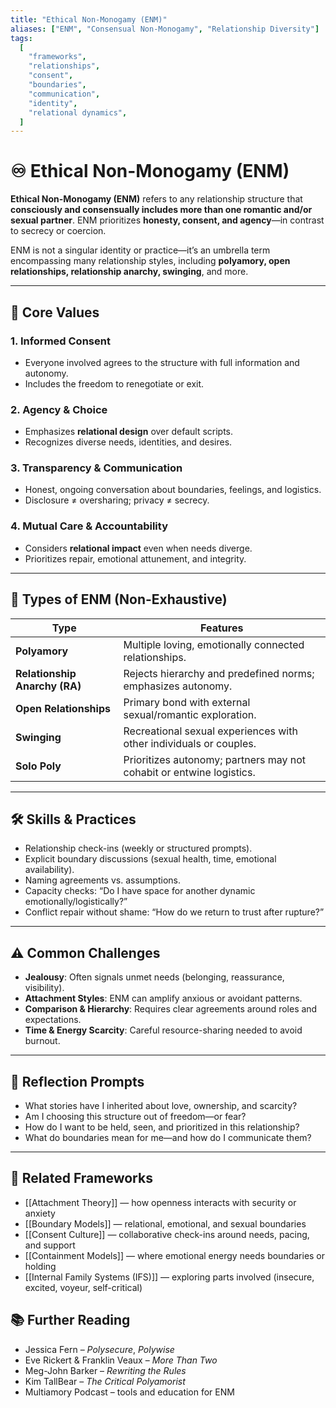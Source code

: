 ```yaml
---
title: "Ethical Non-Monogamy (ENM)"
aliases: ["ENM", "Consensual Non-Monogamy", "Relationship Diversity"]
tags:
  [
    "frameworks",
    "relationships",
    "consent",
    "boundaries",
    "communication",
    "identity",
    "relational dynamics",
  ]
---
```


<!-- @format -->

# ♾️ Ethical Non-Monogamy (ENM)

**Ethical Non-Monogamy (ENM)** refers to any relationship structure that **consciously and consensually includes more than one romantic and/or sexual partner**. ENM prioritizes **honesty, consent, and agency**—in contrast to secrecy or coercion.

ENM is not a singular identity or practice—it’s an umbrella term encompassing many relationship styles, including **polyamory, open relationships, relationship anarchy, swinging**, and more.

---

## 🧠 Core Values

### 1. **Informed Consent**

- Everyone involved agrees to the structure with full information and autonomy.
- Includes the freedom to renegotiate or exit.

### 2. **Agency & Choice**

- Emphasizes **relational design** over default scripts.
- Recognizes diverse needs, identities, and desires.

### 3. **Transparency & Communication**

- Honest, ongoing conversation about boundaries, feelings, and logistics.
- Disclosure ≠ oversharing; privacy ≠ secrecy.

### 4. **Mutual Care & Accountability**

- Considers **relational impact** even when needs diverge.
- Prioritizes repair, emotional attunement, and integrity.

---

## 🔀 Types of ENM (Non-Exhaustive)

| Type                          | Features                                                             |
| ----------------------------- | -------------------------------------------------------------------- |
| **Polyamory**                 | Multiple loving, emotionally connected relationships.                |
| **Relationship Anarchy (RA)** | Rejects hierarchy and predefined norms; emphasizes autonomy.         |
| **Open Relationships**        | Primary bond with external sexual/romantic exploration.              |
| **Swinging**                  | Recreational sexual experiences with other individuals or couples.   |
| **Solo Poly**                 | Prioritizes autonomy; partners may not cohabit or entwine logistics. |

---

## 🛠 Skills & Practices

- Relationship check-ins (weekly or structured prompts).
- Explicit boundary discussions (sexual health, time, emotional availability).
- Naming agreements vs. assumptions.
- Capacity checks: “Do I have space for another dynamic emotionally/logistically?”
- Conflict repair without shame: “How do we return to trust after rupture?”

---

## ⚠️ Common Challenges

- **Jealousy**: Often signals unmet needs (belonging, reassurance, visibility).
- **Attachment Styles**: ENM can amplify anxious or avoidant patterns.
- **Comparison & Hierarchy**: Requires clear agreements around roles and expectations.
- **Time & Energy Scarcity**: Careful resource-sharing needed to avoid burnout.

---

## 💬 Reflection Prompts

- What stories have I inherited about love, ownership, and scarcity?
- Am I choosing this structure out of freedom—or fear?
- How do I want to be held, seen, and prioritized in this relationship?
- What do boundaries mean for me—and how do I communicate them?

---

## 🔗 Related Frameworks

- [[Attachment Theory]] — how openness interacts with security or anxiety
- [[Boundary Models]] — relational, emotional, and sexual boundaries
- [[Consent Culture]] — collaborative check-ins around needs, pacing, and support
- [[Containment Models]] — where emotional energy needs boundaries or holding
- [[Internal Family Systems (IFS)]] — exploring parts involved (insecure, excited, voyeur, self-critical)

## 📚 Further Reading

- Jessica Fern – _Polysecure_, _Polywise_
- Eve Rickert & Franklin Veaux – _More Than Two_
- Meg-John Barker – _Rewriting the Rules_
- Kim TallBear – _The Critical Polyamorist_
- Multiamory Podcast – tools and education for ENM
